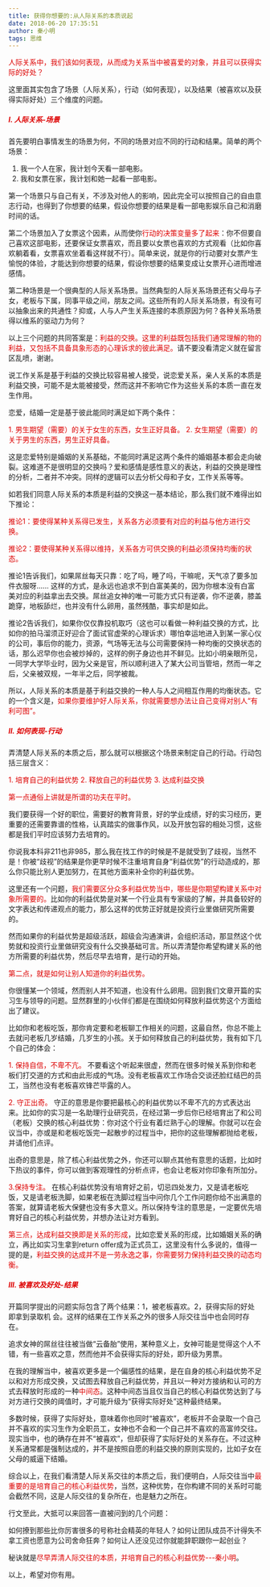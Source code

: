 ```yaml
---
title: 获得你想要的:从人际关系的本质说起
date: 2018-06-20 17:35:51
author: 秦小明
tags: 思维
---
```

<font color="#dd0000">人际关系中，我们该如何表现，从而成为关系当中被喜爱的对象，并且可以获得实际的好处？</font>
 
这里面其实包含了场景（人际关系），行动（如何表现），以及结果（被喜欢以及获得实际好处）三个维度的问题。
 
##### <font color="#dd0000">I. 人际关系-场景</font>

首先要明白事情发生的场景为何，不同的场景对应不同的行动和结果。简单的两个场景：

1. 我一个人在家，我计划今天看一部电影。
2. 我和女票在家，我计划和她一起看一部电影。

第一个场景只与自己有关，不涉及对他人的影响，因此完全可以按照自己的自由意志行动，也得到了你想要的结果，假设你想要的结果是看一部电影娱乐自己和消磨时间的话。

第二个场景加入了女票这个因素，从而使你<font color="#dd0000">行动的决策变量多了起来</font>：你不但要自己喜欢这部电影，还要保证女票喜欢，而且要以女票也喜欢的方式观看（比如你喜欢躺着看，女票喜欢坐着看这样就不行）。简单来说，就是你的行动要对女票产生愉悦的体验，才能达到你想要的结果，假设你想要的结果变成让女票开心进而增进感情。

第二种场景是一个很典型的人际关系场景。当然典型的人际关系场景还有父母与子女，老板与下属，同事平级之间，朋友之间。这些所有的人际关系场景，有没有可以抽象出来的共通性？抑或，人与人产生关系连接的本质原因为何？各种关系场景得以维系的驱动力为何？

以上三个问题的共同答案是：<font color="#dd0000">利益的交换。这里的利益既包括我们通常理解的物的利益，又包括不具备具象形态的心理诉求的彼此满足。</font>请不要没看清定义就在留言区乱喷，谢谢。
 
说工作关系是基于利益的交换比较容易被人接受，说恋爱关系，亲人关系的本质是利益交换，可能不是太能被接受，然而这并不影响它作为这些关系的本质一直在发生作用。
 
恋爱，结婚一定是基于彼此能同时满足如下两个条件：
 

<font color="#dd0000">1. 男生期望（需要）的关于女生的东西，女生正好具备。
2. 女生期望（需要）的关于男生的东西，男生正好具备。</font>

 
这是恋爱特别是婚姻的关系基础，不能同时满足这两个条件的婚姻基本都会走向破裂。这难道不是很明显的交换吗？爱和感情是感性意义的表达，利益的交换是理性的分析，二者并不冲突。同样的逻辑可以去分析父母和子女，工作关系等等。
 
如若我们同意人际关系的本质是利益的交换这一基本结论，那么我们就不难得出如下推论：

<font color="#dd0000">推论1：要使得某种关系得已发生，关系各方必须要有对应的利益与他方进行交换。

推论2：要使得某种关系得以维持，关系各方可供交换的利益必须保持均衡的状态。</font>

推论1告诉我们，如果屌丝每天只靠：吃了吗，睡了吗，干嘛呢，天气凉了要多加件衣服呀...... 这样的方式，是永远也追求不到白富美美的，因为你根本没有白富美对应的利益拿出去交换。屌丝追女神的唯一可能方式只有逆袭，你不逆袭，膝盖跪穿，地板舔烂，也并没有什么卵用，虽然残酷，事实却是如此。
 
推论2告诉我们，如果你仅仅靠投机取巧（这也可以看做一种利益交换的方式，比如你的拍马溜须正好迎合了面试官虚荣的心理诉求）哪怕幸运地进入到某一家心仪的公司，事后你的能力，资源，气场等无法与公司需要保持一种均衡的交换状态的话，那么迟早你也会被炒掉的，这样的例子身边也并不鲜见。比如小明亲眼所见，一同学大学毕业时，因为父亲是官，所以顺利进入了某大公司当管培，然而一年之后，父亲被双规，一年半之后，同学被裁。
 
所以，人际关系的本质是基于利益交换的一种人与人之间相互作用的均衡状态。它的一个含义是，<font color="#dd0000">如果你要维护好人际关系，你就需要想办法让自己变得对别人“有利可图”。</font>
 
##### <font color="#dd0000">II. 如何表现-行动</font>
 
弄清楚人际关系的本质之后，那么就可以根据这个场景来制定自己的行动。行动包括三层含义：

<font color="#dd0000">1. 培育自己的利益优势</font>
<font color="#dd0000">2. 释放自己的利益优势</font>
<font color="#dd0000">3. 达成利益交换
 
第一点通俗上讲就是所谓的功夫在平时。</font>

我们要获得一个好的职位，需要好的教育背景，好的学业成绩，好的实习经历，更重要的还需要靠谱的性格，认真踏实的做事作风，以及开放包容的相处习惯，这些都是我们平时应该努力去培育的。
 
你说我本科非211也非985，那么我在找工作的时候是不是就受到了歧视，当然不是！你被“歧视”的结果是你更早时候不注重培育自身“利益优势”的行动造成的，那么你只能比别人更加努力，在其他方面来补全你的利益优势。
 
这里还有一个问题，<font color="#dd0000">我们需要区分众多利益优势当中，哪些是你期望构建关系中对象所需要的。</font>比如你的利益优势是对某一个行业具有专家级的了解，并具备较好的文字表达和传递观点的能力，那么这样的优势正好就是投资行业里做研究所需要的。

然而如果你的利益优势是超级活跃，超级会沟通演讲，会组织活动，那显然这个优势就和投资行业里做研究没有什么交换基础可言。所以弄清楚你希望构建关系的他方所需要的利益优势，然后尽早去培育，是行动的开始。
 
<font color="#dd0000">第二点，就是如何让别人知道你的利益优势。</font>

你很懂某一个领域，然而别人并不知道，也没有什么卵用。回到我们文章开篇的实习生与领导的问题。显然群里的小伙伴们都是在围绕如何释放利益优势这个方面给出了建议。

比如你和老板吃饭，那你肯定要和老板聊工作相关的问题，这最自然，你总不能上去就问老板几岁结婚，几岁生的小孩。关于如何释放自己的利益优势，我有如下几个自己的体会：
 
<font color="#dd0000">1. 保持自信，不卑不亢。</font>
不要看这个听起来很虚，然而在很多时候关系到你和老板们打交道的方式和由此形成的气场。没有老板喜欢工作场合交谈还脸红结巴的员工，当然也没有老板喜欢锋芒毕露的人。

<font color="#dd0000">2. 守正出奇。</font>
守正的意思是你要把最核心的利益优势以不卑不亢的方式表达出来。比如你的实习是一名助理行业研究员，在经过第一步后你已经培育出了和公司（老板）交换的核心利益优势：你对这个行业有着烂熟于心的理解。你就可以在会议当中，亦或是和老板吃饭完一起散步的过程当中，把你的这些理解都抛给老板，并请他们点评。

出奇的意思是，除了核心利益优势之外，你还可以聊点其他有意思的话题，比如时下热议的事件，你可以做到客观理性的分析点评，也会让老板对你印象有所加分。

<font color="#dd0000">3.保持专注。</font>
在核心利益优势没有培育好之前，切忌四处发力，又是请老板吃饭，又是请老板洗脚，如果老板在洗脚过程当中问你几个工作问题你给不出满意的答案，就算请老板大保健也没有多大意义。所以保持专注的意思是，一定要优先培育好自己的核心利益优势，并想办法让对方看到。
 
<font color="#dd0000">第三点，达成利益交换即是关系的形成</font>，比如恋爱关系的形成，比如婚姻关系的确立，再比如实习生拿到return offer成为正式员工，这里没有什么多说的，值得一提的是，<font color="#dd0000">利益交换的达成并不是一劳永逸之事，你需要努力保持利益交换的动态均衡。</font>
 
##### <font color="#dd0000">III. 被喜欢及好处-结果</font>
 
开篇同学提出的问题实际包含了两个结果：1，被老板喜欢。2，获得实际的好处即拿到录取机	会。这样的结果在工作关系之外的很多人际交往当中也会同时存在。

追求女神的屌丝往往被当做“云备胎”使用，某种意义上，女神可能是觉得这个人不错，有一些喜欢之意，然而他并不会获得实际的好处，即升级为男票。

在我的理解当中，被喜欢更多是一个偏感性的结果，是在自身的核心利益优势不足以和对方形成交换，又试图去释放自己利益优势，并且以一种对方接纳和认可的方式去释放时形成的一种<font color="#dd0000">中间态</font>。这种中间态当且仅当自己的核心利益优势达到了与对方进行交换的阈值时，才可能升级为“获得实际好处”这种最终结果。

多数时候，获得了实际好处，意味着你也同时“被喜欢”，老板并不会录取一个自己并不喜欢的实习生作为全职员工，女神也不会和一个自己并不喜欢的高富帅交往。现实当中，也的确存在并不“被喜欢”，但却获得了实际好处的关系存在。不过这种关系通常都是强制达成的，并不是按照自愿的利益交换的原则实现的，比如子女在父母的威逼下结婚。
 
综合以上，在我们看清楚人际关系交往的本质之后，我们便明白，人际交往当中<font color="#dd0000">最重要的是培育自己的核心利益优势</font>，当然，这种优势，在你构建不同的关系时可能会截然不同，这是人际交往的复杂所在，也是魅力之所在。

行文至此，大抵可以来回答一直被问到的几个问题：

如何撩到那些比你厉害很多的号称社会精英的年轻人？如何让团队成员不计得失不拿工资也愿意为公司舍命狂奔？如何让人还没见过你就能辞职跟你一起创业？

秘诀就是<font color="#dd0000">尽早弄清人际交往的本质，并培育自己的核心利益优势---秦小明</font>。

以上，希望对你有用。